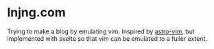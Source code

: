 # lnjng.com

Trying to make a blog by emulating vim. Inspired by [astro-vim](https://astro.build/themes/details/astro-vim/), but implemented with svelte so 
that vim can be emulated to a fuller extent.
